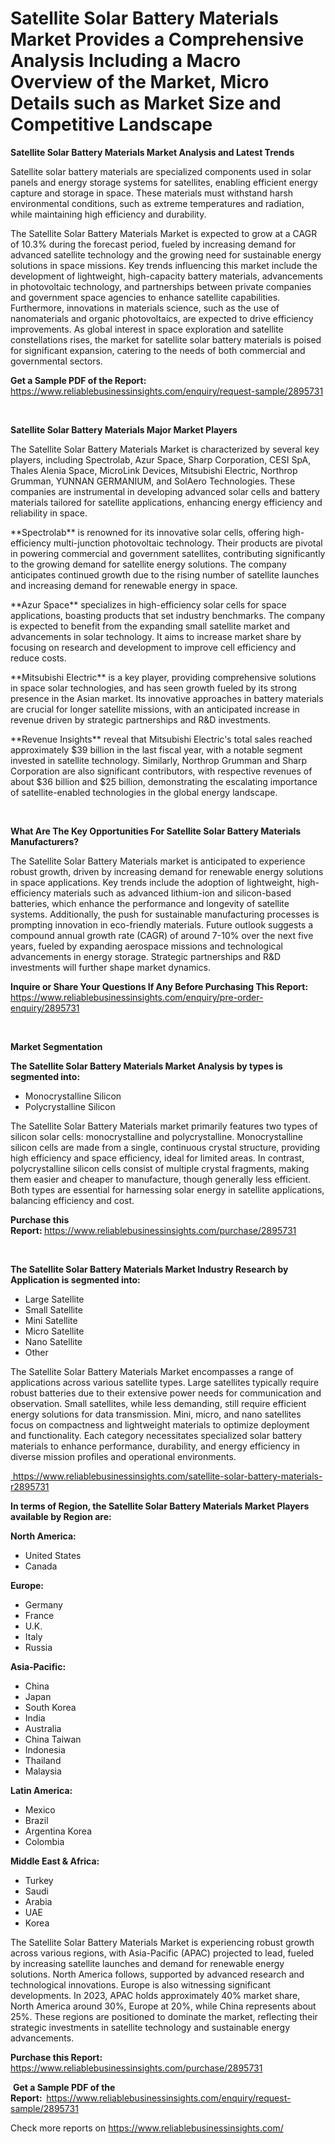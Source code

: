 <p><h1>Satellite Solar Battery Materials Market Provides a Comprehensive Analysis Including a Macro Overview of the Market, Micro Details such as Market Size and Competitive Landscape</h1></p><p><strong>Satellite Solar Battery Materials Market Analysis and Latest Trends</strong></p>
<p><p>Satellite solar battery materials are specialized components used in solar panels and energy storage systems for satellites, enabling efficient energy capture and storage in space. These materials must withstand harsh environmental conditions, such as extreme temperatures and radiation, while maintaining high efficiency and durability. </p><p>The Satellite Solar Battery Materials Market is expected to grow at a CAGR of 10.3% during the forecast period, fueled by increasing demand for advanced satellite technology and the growing need for sustainable energy solutions in space missions. Key trends influencing this market include the development of lightweight, high-capacity battery materials, advancements in photovoltaic technology, and partnerships between private companies and government space agencies to enhance satellite capabilities. Furthermore, innovations in materials science, such as the use of nanomaterials and organic photovoltaics, are expected to drive efficiency improvements. As global interest in space exploration and satellite constellations rises, the market for satellite solar battery materials is poised for significant expansion, catering to the needs of both commercial and governmental sectors.</p></p>
<p><strong>Get a Sample PDF of the Report:&nbsp;</strong> <a href="https://www.reliablebusinessinsights.com/enquiry/request-sample/2895731?utm_campaign=3325&utm_medium=2&utm_source=Github&utm_content=ia&utm_term=15032025&utm_id=satellite-solar-battery-materials">https://www.reliablebusinessinsights.com/enquiry/request-sample/2895731</a></p>
<p>&nbsp;</p>
<p><strong>Satellite Solar Battery Materials Major Market Players</strong></p>
<p><p>The Satellite Solar Battery Materials Market is characterized by several key players, including Spectrolab, Azur Space, Sharp Corporation, CESI SpA, Thales Alenia Space, MicroLink Devices, Mitsubishi Electric, Northrop Grumman, YUNNAN GERMANIUM, and SolAero Technologies. These companies are instrumental in developing advanced solar cells and battery materials tailored for satellite applications, enhancing energy efficiency and reliability in space.</p><p>**Spectrolab** is renowned for its innovative solar cells, offering high-efficiency multi-junction photovoltaic technology. Their products are pivotal in powering commercial and government satellites, contributing significantly to the growing demand for satellite energy solutions. The company anticipates continued growth due to the rising number of satellite launches and increasing demand for renewable energy in space.</p><p>**Azur Space** specializes in high-efficiency solar cells for space applications, boasting products that set industry benchmarks. The company is expected to benefit from the expanding small satellite market and advancements in solar technology. It aims to increase market share by focusing on research and development to improve cell efficiency and reduce costs.</p><p>**Mitsubishi Electric** is a key player, providing comprehensive solutions in space solar technologies, and has seen growth fueled by its strong presence in the Asian market. Its innovative approaches in battery materials are crucial for longer satellite missions, with an anticipated increase in revenue driven by strategic partnerships and R&D investments.</p><p>**Revenue Insights** reveal that Mitsubishi Electric's total sales reached approximately $39 billion in the last fiscal year, with a notable segment invested in satellite technology. Similarly, Northrop Grumman and Sharp Corporation are also significant contributors, with respective revenues of about $36 billion and $25 billion, demonstrating the escalating importance of satellite-enabled technologies in the global energy landscape.</p></p>
<p>&nbsp;</p>
<p><strong>What Are The Key Opportunities For Satellite Solar Battery Materials Manufacturers?</strong></p>
<p><p>The Satellite Solar Battery Materials market is anticipated to experience robust growth, driven by increasing demand for renewable energy solutions in space applications. Key trends include the adoption of lightweight, high-efficiency materials such as advanced lithium-ion and silicon-based batteries, which enhance the performance and longevity of satellite systems. Additionally, the push for sustainable manufacturing processes is prompting innovation in eco-friendly materials. Future outlook suggests a compound annual growth rate (CAGR) of around 7-10% over the next five years, fueled by expanding aerospace missions and technological advancements in energy storage. Strategic partnerships and R&D investments will further shape market dynamics.</p></p>
<p><strong>Inquire or Share Your Questions If Any Before Purchasing This Report:</strong> <a href="https://www.reliablebusinessinsights.com/enquiry/pre-order-enquiry/2895731?utm_campaign=3325&utm_medium=2&utm_source=Github&utm_content=ia&utm_term=15032025&utm_id=satellite-solar-battery-materials">https://www.reliablebusinessinsights.com/enquiry/pre-order-enquiry/2895731</a></p>
<p>&nbsp;</p>
<p><strong>Market Segmentation</strong></p>
<p><strong>The Satellite Solar Battery Materials Market Analysis by types is segmented into:</strong></p>
<p><ul><li>Monocrystalline Silicon</li><li>Polycrystalline Silicon</li></ul></p>
<p><p>The Satellite Solar Battery Materials market primarily features two types of silicon solar cells: monocrystalline and polycrystalline. Monocrystalline silicon cells are made from a single, continuous crystal structure, providing high efficiency and space efficiency, ideal for limited areas. In contrast, polycrystalline silicon cells consist of multiple crystal fragments, making them easier and cheaper to manufacture, though generally less efficient. Both types are essential for harnessing solar energy in satellite applications, balancing efficiency and cost.</p></p>
<p><strong>Purchase this Report:&nbsp;</strong><a href="https://www.reliablebusinessinsights.com/purchase/2895731?utm_campaign=3325&utm_medium=2&utm_source=Github&utm_content=ia&utm_term=15032025&utm_id=satellite-solar-battery-materials">https://www.reliablebusinessinsights.com/purchase/2895731</a></p>
<p>&nbsp;</p>
<p><strong>The Satellite Solar Battery Materials Market Industry Research by Application is segmented into:</strong></p>
<p><ul><li>Large Satellite</li><li>Small Satellite</li><li>Mini Satellite</li><li>Micro Satellite</li><li>Nano Satellite</li><li>Other</li></ul></p>
<p><p>The Satellite Solar Battery Materials Market encompasses a range of applications across various satellite types. Large satellites typically require robust batteries due to their extensive power needs for communication and observation. Small satellites, while less demanding, still require efficient energy solutions for data transmission. Mini, micro, and nano satellites focus on compactness and lightweight materials to optimize deployment and functionality. Each category necessitates specialized solar battery materials to enhance performance, durability, and energy efficiency in diverse mission profiles and operational environments.</p></p>
<p><a href="https://www.reliablebusinessinsights.com/satellite-solar-battery-materials-r2895731?utm_campaign=3325&utm_medium=2&utm_source=Github&utm_content=ia&utm_term=15032025&utm_id=satellite-solar-battery-materials">&nbsp;https://www.reliablebusinessinsights.com/satellite-solar-battery-materials-r2895731</a></p>
<p><strong>In terms of Region, the Satellite Solar Battery Materials Market Players available by Region are:</strong></p>
<p>
    <p> <strong> North America: </strong>
        <ul>
            <li>United States</li>
            <li>Canada</li>
        </ul>
        </p> 
    <p> <strong> Europe: </strong>
        <ul>
            <li>Germany</li>
            <li>France</li>
            <li>U.K.</li>
            <li>Italy</li>
            <li>Russia</li>
        </ul>
        </p> 
    <p> <strong> Asia-Pacific: </strong>
        <ul>
            <li>China</li>
            <li>Japan</li>
            <li>South Korea</li>
            <li>India</li>
            <li>Australia</li>
            <li>China Taiwan</li>
            <li>Indonesia</li>
            <li>Thailand</li>
            <li>Malaysia</li>
        </ul>
        </p> 
    <p> <strong> Latin America: </strong>
        <ul>
            <li>Mexico</li>
            <li>Brazil</li>
            <li>Argentina Korea</li>
            <li>Colombia</li>
        </ul>
        </p> 
    <p> <strong> Middle East & Africa: </strong>
        <ul>
            <li>Turkey</li>
            <li>Saudi</li>
            <li>Arabia</li>
            <li>UAE</li>
            <li>Korea</li>
        </ul>
    </p>
    </p>
<p><p>The Satellite Solar Battery Materials Market is experiencing robust growth across various regions, with Asia-Pacific (APAC) projected to lead, fueled by increasing satellite launches and demand for renewable energy solutions. North America follows, supported by advanced research and technological innovations. Europe is also witnessing significant developments. In 2023, APAC holds approximately 40% market share, North America around 30%, Europe at 20%, while China represents about 25%. These regions are positioned to dominate the market, reflecting their strategic investments in satellite technology and sustainable energy advancements.</p></p>
<p><strong>Purchase this Report: </strong><a href="https://www.reliablebusinessinsights.com/purchase/2895731?utm_campaign=3325&utm_medium=2&utm_source=Github&utm_content=ia&utm_term=15032025&utm_id=satellite-solar-battery-materials">https://www.reliablebusinessinsights.com/purchase/2895731</a></p>
<p>&nbsp;<strong>Get a Sample PDF of the Report:&nbsp;&nbsp;</strong><a href="https://www.reliablebusinessinsights.com/enquiry/request-sample/2895731?utm_campaign=3325&utm_medium=2&utm_source=Github&utm_content=ia&utm_term=15032025&utm_id=satellite-solar-battery-materials">https://www.reliablebusinessinsights.com/enquiry/request-sample/2895731</a></p>
<p><strong></strong></p>
<p>Check more reports on <a href="https://www.reliablebusinessinsights.com/?utm_campaign=3325&utm_medium=2&utm_source=Github&utm_content=ia&utm_term=15032025&utm_id=satellite-solar-battery-materials">https://www.reliablebusinessinsights.com/</a></p>